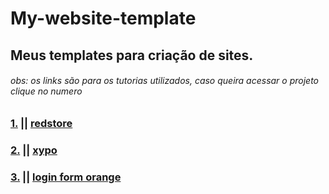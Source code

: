 # My-website-template
## Meus templates para criação de sites.
###### obs: os links são para os tutorias utilizados, caso queira acessar o projeto clique no numero

### [1.](https://github.com/Miguel-EpicJS/My-website-template/tree/main/redstore) || [redstore](https://youtu.be/yQimoqo0-7g)

### [2.](https://github.com/Miguel-EpicJS/My-website-template/tree/main/xypo) || [xypo](https://youtu.be/zmun7JzWGPE)

### [3.](https://github.com/Miguel-EpicJS/My-website-template/tree/main/loginFormOrange) || [login form orange](https://www.youtube.com/watch?v=L5WWrGMsnpw)
